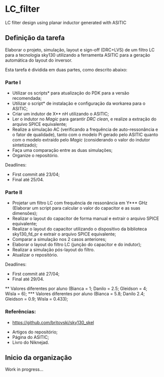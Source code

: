 # LC_filter
LC filter design using planar inductor generated with ASITIC

## Definição da tarefa
Elaborar o projeto, simulação, layout e sign-off (DRC+LVS) de um filtro LC para a tecnologia sky130 utilizando a ferramenta ASITIC para a geração automática do layout do inversor.

Esta tarefa é dividida em duas partes, como descrito abaixo:

### Parte I

- Utilizar os scripts* para atualização do PDK para a versão recomendada;
- Utilizar o script* de instalação e configuração da workarea para o ASITIC;
- Criar um indutor de X** nH utilizando o ASITIC;
- Ler o indutor no _Magic_ para garantir _DRC clean_, e realize a extração do arquivo SPICE equivalente;
- Realize a simulação AC (verificando a frequência de auto-ressonância e o fator de qualidade), tanto com o modelo Pi gerado pelo ASITIC quanto com o modelo extraído pelo _Magic_ (considerando o valor do indutor sintetizado);
- Faça uma comparação entre as duas simulações;
- Organize o repositório.

Deadlines:
- First commit até 23/04;
- Final até 25/04.

### Parte II

- Projetar um filtro LC com frequência de ressonância em Y*** GHz (Elaborar um script para calcular o valor do capacitor e as suas dimensões);
- Realizar o layout do capacitor de forma manual e extrair o arquivo SPICE equivalente;
- Realizar o layout do capacitor utilizando o dispositivo da biblioteca sky130_fd_pr e extrair o arquivo SPICE equivalente;
- Comparar a simulação nos 2 casos anteriores;
- Elaborar o layout do filtro LC (junção do capacitor e do indutor);
- Realizar a simulação pós-layout do filtro.
- Atualizar o repositório.

Deadlines:
- First commit até 27/04;
- Final até 29/04.

** Valores diferentes por aluno (Bianca = 1; Danilo = 2.5; Gleidson = 4; Wisla = 6);
*** Valores diferentes por aluno (Bianca = 5.8; Danilo 2.4; Gleidson = 0.9; Wisla = 0.433);

### Referências: 
* https://github.com/britovski/sky130_skel
- Artigos do repositório;
- Página do ASITIC;
- Livro do Niknejad.

## Inicio da organização

Work in progress...
